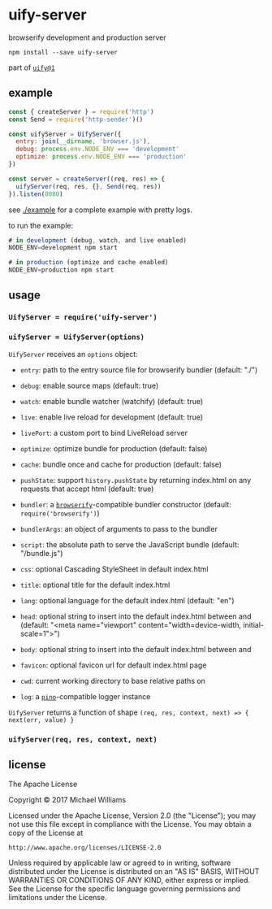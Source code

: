 # uify-server

browserify development and production server

```shell
npm install --save uify-server
```

part of [`uify@1`](https://github.com/ahdinosaur/uify)

## example

```js
const { createServer } = require('http')
const Send = require('http-sender')()

const uifyServer = UifyServer({
  entry: join(__dirname, 'browser.js'),
  debug: process.env.NODE_ENV === 'development'
  optimize: process.env.NODE_ENV === 'production'
})

const server = createServer((req, res) => {
  uifyServer(req, res, {}, Send(req, res))
}).listen(8080)
```

see [./example](./example) for a complete example with pretty logs.

to run the example:

```js
# in development (debug, watch, and live enabled)
NODE_ENV=development npm start

# in production (optimize and cache enabled)
NODE_ENV=production npm start
```

## usage

### `UifyServer = require('uify-server')`

### `uifyServer = UifyServer(options)`

`UifyServer` receives an `options` object:

- `entry`: path to the entry source file for browserify bundler (default: "./")

- `debug`: enable source maps (default: true)
- `watch`: enable bundle watcher (watchify) (default: true)
- `live`: enable live reload for development (default: true)
- `livePort`: a custom port to bind LiveReload server
- `optimize`: optimize bundle for production (default: false)
- `cache`: bundle once and cache for production (default: false)
- `pushState`: support `history.pushState` by returning index.html on any requests that accept html (default: true)
- `bundler`: a [`browserify`](https://github.com/substack/node-browserify)-compatible bundler constructor (default: `require('browserify')`)
- `bundlerArgs`: an object of arguments to pass to the bundler

- `script`: the absolute path to serve the JavaScript bundle (default: "/bundle.js")
- `css`: optional Cascading StyleSheet in default index.html
- `title`: optional title for the default index.html
- `lang`: optional language for the default index.html (default: "en")
- `head`: optional string to insert into the default index.html between <head> and </head> (default: "<meta name=\"viewport\" content=\"width=device-width, initial-scale=1\">")
- `body`: optional string to insert into the default index.html between <body> and </body>
- `favicon`: optional favicon url for default index.html page

- `cwd`: current working directory to base relative paths on
- `log`: a [`pino`](https://github.com/pinojs/pino)-compatible logger instance

`UifyServer` returns a function of shape `(req, res, context, next) => { next(err, value) }`

### `uifyServer(req, res, context, next)`

## license

The Apache License

Copyright &copy; 2017 Michael Williams

Licensed under the Apache License, Version 2.0 (the "License");
you may not use this file except in compliance with the License.
You may obtain a copy of the License at

    http://www.apache.org/licenses/LICENSE-2.0

Unless required by applicable law or agreed to in writing, software
distributed under the License is distributed on an "AS IS" BASIS,
WITHOUT WARRANTIES OR CONDITIONS OF ANY KIND, either express or implied.
See the License for the specific language governing permissions and
limitations under the License.
